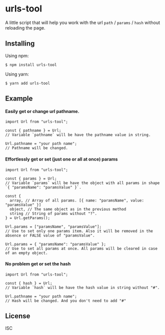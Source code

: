 # urls-tool
A little script that will help you work with the url `path` / `params` / `hash` without reloading the page.

## Installing
Using npm:
```
$ npm install urls-tool
```

Using yarn:
```
$ yarn add urls-tool
```

## Example
#### Easily get or change url pathname.
```
import Url from "urls-tool";

const { pathname } = Url;
// Variable `pathname` will be have the pathname value in string.

Url.pathname = "your path name";
// Pathname will be changed.

```
#### Effortlessly get or set (just one or all at once) params
```
import Url from "urls-tool";

const { params } = Url;
// Variable `params` will be have the object with all params in shape `{ "paramsName": "paramsValue" }`.

const {
  array, // Array of all params. [{ name: "paramsName", value: "paramsValue" }]
  object, // The same object as in the previous method 
  string // String of params without "?".
} = Url.getParams();

Url.params = ["paramsName", "paramsValue"];
// Use to set only one params item. Also it will be removed in the absence or FALSE value of "paramsValue".

Url.params = { "paramsName": "paramsValue" };
// Use to set all params at once. All params will be cleared in case of an empty object.
```
#### No problem get or set the hash
```
import Url from "urls-tool";

const { hash } = Url;
// Variable `hash` will be have the hash value in string without "#".

Url.pathname = "your path name";
// Hash will be changed. And you don't need to add "#"
```
## License
ISC